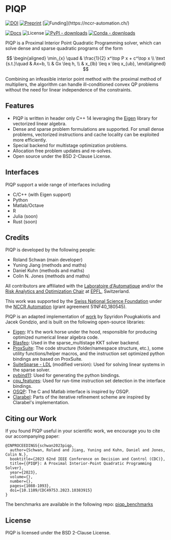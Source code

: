 # PIQP

[![DOI](https://img.shields.io/badge/DOI-10.1109/CDC49753.2023.10383915-green.svg)](https://doi.org/10.1109/CDC49753.2023.10383915)
[![Preprint](https://img.shields.io/badge/Preprint-arXiv-blue.svg)](https://arxiv.org/abs/2304.00290)
[![Funding](https://img.shields.io/badge/Grant-NCCR%20Automation%20(51NF40__180545)-90e3dc.svg)](https://nccr-automation.ch/)

[![Docs](https://img.shields.io/badge/Docs-available-brightgreen.svg)](https://predict-epfl.github.io/piqp/)
![License](https://img.shields.io/badge/License-BSD--2--Clause-brightgreen.svg)
[![PyPI - downloads](https://img.shields.io/pypi/dm/piqp.svg?label=PyPI%20downloads)](https://pypi.org/project/piqp/)
[![Conda - downloads](https://img.shields.io/conda/dn/conda-forge/piqp.svg?label=Conda%20downloads)](https://anaconda.org/conda-forge/piqp)

PIQP is a Proximal Interior Point Quadratic Programming solver, which can solve dense and sparse quadratic programs of the form

$$
\begin{aligned}
\min_{x} \quad & \frac{1}{2} x^\top P x + c^\top x \\
\text {s.t.}\quad & Ax=b, \\
& Gx \leq h, \\
& x_{lb} \leq x \leq x_{ub},
\end{aligned}
$$

Combining an infeasible interior point method with the proximal method of multipliers, the algorithm can handle ill-conditioned convex QP problems without the need for linear independence of the constraints.

## Features

* PIQP is written in header only C++ 14 leveraging the [Eigen](https://eigen.tuxfamily.org/index.php?title=Main_Page) library for vectorized linear algebra.
* Dense and sparse problem formulations are supported. For small dense problems, vectorized instructions and cache locality can be exploited more efficiently.
* Special backend for multistage optimization problems.
* Allocation free problem updates and re-solves.
* Open source under the BSD 2-Clause License.

## Interfaces

PIQP support a wide range of interfaces including
* C/C++ (with Eigen support)
* Python
* Matlab/Octave
* R
* Julia (soon)
* Rust (soon)

## Credits

PIQP is developed by the following people:
* Roland Schwan (main developer)
* Yuning Jiang (methods and maths)
* Daniel Kuhn (methods and maths)
* Colin N. Jones (methods and maths)

All contributors are affiliated with the [Laboratoire d'Automatique](https://www.epfl.ch/labs/la/) and/or the [Risk Analytics and Optimization Chair](https://www.epfl.ch/labs/rao/) at [EPFL](https://www.epfl.ch/), Switzerland.

This work was supported by the [Swiss National Science Foundation](https://www.snf.ch/) under the [NCCR Automation](https://nccr-automation.ch/) (grant agreement 51NF40_180545).

PIQP is an adapted implementation of [work](https://link.springer.com/article/10.1007/s10589-020-00240-9) by Spyridon Pougkakiotis and Jacek Gondzio, and is built on the following open-source libraries:
* [Eigen](https://eigen.tuxfamily.org/index.php?title=Main_Page): It's the work horse under the hood, responsible for producing optimized numerical linear algebra code.
* [Blasfeo](https://github.com/giaf/blasfeo): Used in the sparse_multistage KKT solver backend.
* [ProxSuite](https://github.com/Simple-Robotics/proxsuite): The code structure (folder/namespace structure, etc.), some utility functions/helper macros, and the instruction set optimized python bindings are based on ProxSuite.
* [SuiteSparse - LDL](https://github.com/DrTimothyAldenDavis/SuiteSparse) (modified version): Used for solving linear systems in the sparse solver.
* [pybind11](https://github.com/pybind/pybind11): Used for generating the python bindings.
* [cpu_features](https://github.com/google/cpu_features): Used for run-time instruction set detection in the interface bindings.
* [OSQP](https://github.com/osqp/osqp): The C and Matlab interface is inspired by OSQP.
* [Clarabel](https://github.com/oxfordcontrol/Clarabel.rs): Parts of the iterative refinement scheme are inspired by Clarabel's implementation.

## Citing our Work

If you found PIQP useful in your scientific work, we encourage you to cite our accompanying paper:
```
@INPROCEEDINGS{schwan2023piqp,
  author={Schwan, Roland and Jiang, Yuning and Kuhn, Daniel and Jones, Colin N.},
  booktitle={2023 62nd IEEE Conference on Decision and Control (CDC)}, 
  title={{PIQP}: A Proximal Interior-Point Quadratic Programming Solver}, 
  year={2023},
  volume={},
  number={},
  pages={1088-1093},
  doi={10.1109/CDC49753.2023.10383915}
}
```
The benchmarks are available in the following repo: [piqp_benchmarks](https://github.com/PREDICT-EPFL/piqp_benchmarks)

## License

PIQP is licensed under the BSD 2-Clause License.